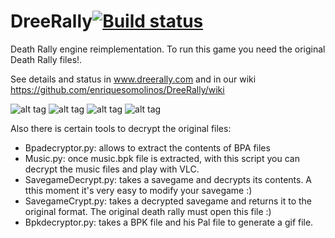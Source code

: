 

# DreeRally[![Build status](https://ci.appveyor.com/api/projects/status/u7idbsek3njnh648/branch/master?svg=true)](https://ci.appveyor.com/project/enriquesomolinos/dreerally/branch/master)
Death Rally engine reimplementation. To run this game you need the original Death Rally files!.

See details and status in www.dreerally.com and in our wiki https://github.com/enriquesomolinos/DreeRally/wiki

![alt tag](http://www.dreerally.com/wp-content/uploads/2016/12/Captura.jpg)
![alt tag](http://www.dreerally.com/wp-content/uploads/2016/12/Captura2.jpg)
![alt tag](http://www.dreerally.com/wp-content/uploads/2016/12/Captura3.jpg)
![alt tag](http://www.dreerally.com/wp-content/uploads/2016/12/Captura4.jpg)


Also there is certain tools to decrypt the original files:
    
- Bpadecryptor.py: allows to extract the contents of BPA files
- Music.py: once music.bpk file is extracted, with this script you can decrypt the music files and play with VLC.
- SavegameDecrypt.py: takes a savegame and decrypts its contents. A tthis moment it's very easy to modify your savegame :)
- SavegameCrypt.py: takes a decrypted savegame and returns it to the original format. The original death rally must open this file :)
- Bpkdecryptor.py: takes a BPK file and his Pal file to generate a gif file.
